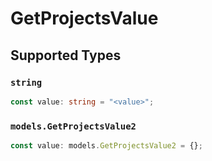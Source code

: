 # GetProjectsValue


## Supported Types

### `string`

```typescript
const value: string = "<value>";
```

### `models.GetProjectsValue2`

```typescript
const value: models.GetProjectsValue2 = {};
```


